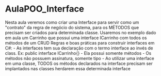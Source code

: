 # AulaPOO_Interface
Nesta aula veremos como criar uma Interface para servir como um "contrato" da regra de negócio do sistema, para os MÉTODOS que precisam ser criados para determinada classe. Usaremos no exemplo dado em aula um Carrinho que possui uma interface ICarrinho com todos os métodos de um CRUD  Regras e boas práticas para construir interfaces em C#: - As interfaces tem sua declaração com o termo interface ao invés de class. Ex: public interface ICarrinho{} - Ela possui somente métodos - Os métodos não possuem assinatura, somente tipo - Ao utilizar uma interface em uma classe, TODOS os métodos declarados na interface precisam ser implantados nas classes herdarem essa determinada interface
